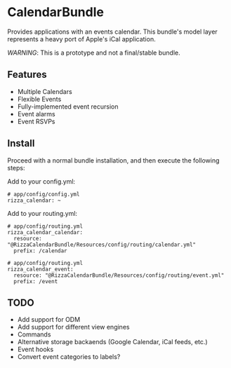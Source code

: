 CalendarBundle
==============

Provides applications with an events calendar. This bundle's model layer
represents a heavy port of Apple's iCal application.

*WARNING*: This is a prototype and not a final/stable bundle.

Features
--------

- Multiple Calendars
- Flexible Events
- Fully-implemented event recursion
- Event alarms
- Event RSVPs

Install
-------

Proceed with a normal bundle installation, and then execute the following steps:

Add to your config.yml:

    # app/config/config.yml
    rizza_calendar: ~

Add to your routing.yml:

    # app/config/routing.yml
    rizza_calendar_calendar:
      resource: "@RizzaCalendarBundle/Resources/config/routing/calendar.yml"
      prefix: /calendar

    # app/config/routing.yml
    rizza_calendar_event:
      resource: "@RizzaCalendarBundle/Resources/config/routing/event.yml"
      prefix: /event

TODO
----

- Add support for ODM
- Add support for different view engines
- Commands
- Alternative storage backaends (Google Calendar, iCal feeds, etc.)
- Event hooks
- Convert event categories to labels?